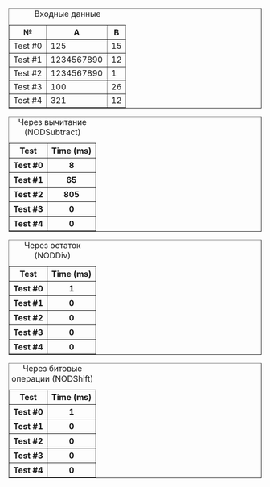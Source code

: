 <table border="1">
<caption>Входные данные</caption>
<tr>
<th>№</th>
<th>A</th>
<th>B</th>   
</tr>
<tr><td>Test #0</td><td>125</td><td>15</td></tr>
<tr><td>Test #1</td><td>1234567890</td><td>12</td></tr>
<tr><td>Test #2</td><td>1234567890</td><td>1</td></tr>
<tr><td>Test #3</td><td>100</td><td>26</td></tr>
<tr><td>Test #4</td><td>321</td><td>12</td></tr>   
</table>

<table border="1">
<caption>Через вычитание (NODSubtract)</caption>
<tr><th>Test</th><th>Time (ms)</th></tr>
<tr><th>Test #0</th><th>8</th></tr>
<tr><th>Test #1</th><th>65</th></tr>
<tr><th>Test #2</th><th>805</th></tr>
<tr><th>Test #3</th><th>0</th></tr>
<tr><th>Test #4</th><th>0</th></tr>
</table>
<table border="1">
<caption>Через остаток (NODDiv)</caption>
<tr><th>Test</th><th>Time (ms)</th></tr>
<tr><th>Test #0</th><th>1</th></tr>
<tr><th>Test #1</th><th>0</th></tr>
<tr><th>Test #2</th><th>0</th></tr>
<tr><th>Test #3</th><th>0</th></tr>
<tr><th>Test #4</th><th>0</th></tr>
</table>
<table border="1">
<caption>Через битовые операции (NODShift)</caption>
<tr><th>Test</th><th>Time (ms)</th></tr>
<tr><th>Test #0</th><th>1</th></tr>
<tr><th>Test #1</th><th>0</th></tr>
<tr><th>Test #2</th><th>0</th></tr>
<tr><th>Test #3</th><th>0</th></tr>
<tr><th>Test #4</th><th>0</th></tr>
</table>
